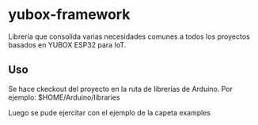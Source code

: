 # yubox-framework
Librería que consolida varias necesidades comunes a todos los proyectos basados en YUBOX ESP32 para IoT.

Uso
---

Se hace ckeckout del proyecto en la ruta de librerías de Arduino. Por ejemplo: $HOME/Arduino/libraries

Luego se pude ejercitar con el ejemplo de la capeta examples
